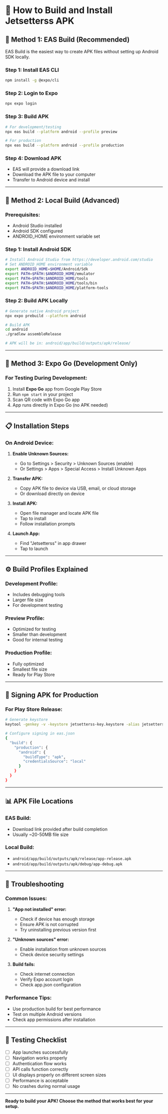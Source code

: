 # 📱 How to Build and Install Jetsetterss APK

## 🚀 **Method 1: EAS Build (Recommended)**

EAS Build is the easiest way to create APK files without setting up Android SDK locally.

### **Step 1: Install EAS CLI**
```bash
npm install -g @expo/cli
```

### **Step 2: Login to Expo**
```bash
npx expo login
```

### **Step 3: Build APK**
```bash
# For development/testing
npx eas build --platform android --profile preview

# For production
npx eas build --platform android --profile production
```

### **Step 4: Download APK**
- EAS will provide a download link
- Download the APK file to your computer
- Transfer to Android device and install

---

## 🔧 **Method 2: Local Build (Advanced)**

### **Prerequisites:**
- Android Studio installed
- Android SDK configured
- ANDROID_HOME environment variable set

### **Step 1: Install Android SDK**
```bash
# Install Android Studio from https://developer.android.com/studio
# Set ANDROID_HOME environment variable
export ANDROID_HOME=$HOME/Android/Sdk
export PATH=$PATH:$ANDROID_HOME/emulator
export PATH=$PATH:$ANDROID_HOME/tools
export PATH=$PATH:$ANDROID_HOME/tools/bin
export PATH=$PATH:$ANDROID_HOME/platform-tools
```

### **Step 2: Build APK Locally**
```bash
# Generate native Android project
npx expo prebuild --platform android

# Build APK
cd android
./gradlew assembleRelease

# APK will be in: android/app/build/outputs/apk/release/
```

---

## 📲 **Method 3: Expo Go (Development Only)**

### **For Testing During Development:**
1. Install **Expo Go** app from Google Play Store
2. Run `npm start` in your project
3. Scan QR code with Expo Go app
4. App runs directly in Expo Go (no APK needed)

---

## 📋 **Installation Steps**

### **On Android Device:**

1. **Enable Unknown Sources:**
   - Go to Settings > Security > Unknown Sources (enable)
   - Or Settings > Apps > Special Access > Install Unknown Apps

2. **Transfer APK:**
   - Copy APK file to device via USB, email, or cloud storage
   - Or download directly on device

3. **Install APK:**
   - Open file manager and locate APK file
   - Tap to install
   - Follow installation prompts

4. **Launch App:**
   - Find "Jetsetterss" in app drawer
   - Tap to launch

---

## ⚙️ **Build Profiles Explained**

### **Development Profile:**
- Includes debugging tools
- Larger file size
- For development testing

### **Preview Profile:**
- Optimized for testing
- Smaller than development
- Good for internal testing

### **Production Profile:**
- Fully optimized
- Smallest file size
- Ready for Play Store

---

## 🔐 **Signing APK for Production**

### **For Play Store Release:**
```bash
# Generate keystore
keytool -genkey -v -keystore jetsetterss-key.keystore -alias jetsetterss -keyalg RSA -keysize 2048 -validity 10000

# Configure signing in eas.json
{
  "build": {
    "production": {
      "android": {
        "buildType": "apk",
        "credentialsSource": "local"
      }
    }
  }
}
```

---

## 📊 **APK File Locations**

### **EAS Build:**
- Download link provided after build completion
- Usually ~20-50MB file size

### **Local Build:**
- `android/app/build/outputs/apk/release/app-release.apk`
- `android/app/build/outputs/apk/debug/app-debug.apk`

---

## 🐛 **Troubleshooting**

### **Common Issues:**

1. **"App not installed" error:**
   - Check if device has enough storage
   - Ensure APK is not corrupted
   - Try uninstalling previous version first

2. **"Unknown sources" error:**
   - Enable installation from unknown sources
   - Check device security settings

3. **Build fails:**
   - Check internet connection
   - Verify Expo account login
   - Check app.json configuration

### **Performance Tips:**
- Use production build for best performance
- Test on multiple Android versions
- Check app permissions after installation

---

## 📱 **Testing Checklist**

- [ ] App launches successfully
- [ ] Navigation works properly
- [ ] Authentication flow works
- [ ] API calls function correctly
- [ ] UI displays properly on different screen sizes
- [ ] Performance is acceptable
- [ ] No crashes during normal usage

---

**Ready to build your APK! Choose the method that works best for your setup.**



